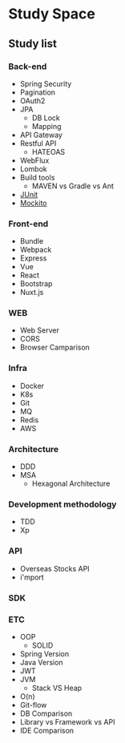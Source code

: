 # Study Space
## Study list
### Back-end
- Spring Security
- Pagination
- OAuth2
- JPA
	- DB Lock
	- Mapping
- API Gateway
- Restful API
	- HATEOAS
- WebFlux
- Lombok
- Build tools
	- MAVEN vs Gradle vs Ant
- [JUnit](https://github.com/TonyJev93/Study/blob/main/Back-end/JUnit.md)
- [Mockito](https://github.com/TonyJev93/Study/blob/main/Back-end/Mockito.md)

### Front-end
- Bundle
- Webpack
- Express
- Vue
- React
- Bootstrap
- Nuxt.js

### WEB
- Web Server
- CORS
- Browser Camparison

### Infra
- Docker
- K8s
- Git
- MQ
- Redis
- AWS


### Architecture
- DDD
- MSA
	- Hexagonal Architecture

### Development methodology
- TDD
- Xp

### API
- Overseas Stocks API
- i'mport

### SDK

### ETC
- OOP
	- SOLID
- Spring Version
- Java Version
- JWT
- JVM
	- Stack VS Heap
- O(n)
- Git-flow
- DB Comparison
- Library vs Framework vs API
- IDE Comparison

